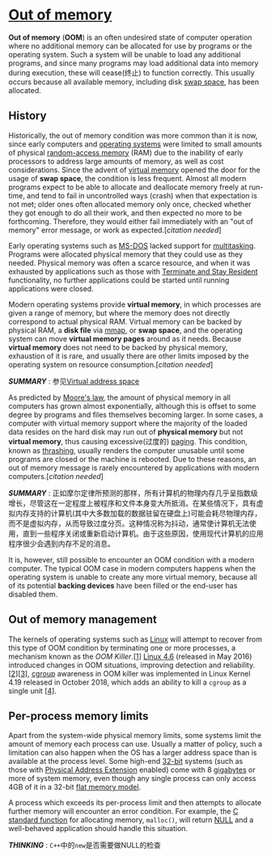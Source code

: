# [Out of memory](https://en.wikipedia.org/wiki/Out_of_memory)

**Out of memory** (**OOM**) is an often undesired state of computer operation where no additional memory can be allocated for use by programs or the operating system. Such a system will be unable to load any additional programs, and since many programs may load additional data into memory during execution, these will cease(终止) to function correctly. This usually occurs because all available memory, including disk [swap space](https://en.wikipedia.org/wiki/Swap_space), has been allocated.



## History

Historically, the out of memory condition was more common than it is now, since early computers and [operating systems](https://en.wikipedia.org/wiki/Operating_system) were limited to small amounts of physical [random-access memory](https://en.wikipedia.org/wiki/Random-access_memory) (RAM) due to the inability of early processors to address large amounts of memory, as well as cost considerations. Since the advent of [virtual memory](https://en.wikipedia.org/wiki/Virtual_memory) opened the door for the usage of **swap space**, the condition is less frequent. Almost all modern programs expect to be able to allocate and deallocate memory freely at run-time, and tend to fail in uncontrolled ways (crash) when that expectation is not met; older ones often allocated memory only once, checked whether they got enough to do all their work, and then expected no more to be forthcoming. Therefore, they would either fail immediately with an "out of memory" error message, or work as expected.[*citation needed*]

Early operating systems such as [MS-DOS](https://en.wikipedia.org/wiki/MS-DOS) lacked support for [multitasking](https://en.wikipedia.org/wiki/Computer_multitasking). Programs were allocated physical memory that they could use as they needed. Physical memory was often a scarce resource, and when it was exhausted by applications such as those with [Terminate and Stay Resident](https://en.wikipedia.org/wiki/Terminate_and_Stay_Resident) functionality, no further applications could be started until running applications were closed.

Modern operating systems provide **virtual memory**, in which processes are given a range of memory, but where the memory does not directly correspond to actual physical RAM. Virtual memory can be backed by physical RAM, a **disk file** via [mmap](https://en.wikipedia.org/wiki/Mmap), or **swap space**, and the operating system can move **virtual memory pages** around as it needs. Because **virtual memory** does not need to be backed by physical memory, exhaustion of it is rare, and usually there are other limits imposed by the operating system on resource consumption.[*citation needed*]

***SUMMARY*** : 参见[Virtual address space](https://en.wikipedia.org/wiki/Virtual_address_space) 

As predicted by [Moore's law](https://en.wikipedia.org/wiki/Moore's_law), the amount of physical memory in all computers has grown almost exponentially, although this is offset to some degree by programs and files themselves becoming larger. In some cases, a computer with virtual memory support where the majority of the loaded data resides on the hard disk may run out of **physical memory** but not **virtual memory**, thus causing excessive(过度的) [paging](https://en.wikipedia.org/wiki/Paging). This condition, known as [thrashing](https://en.wikipedia.org/wiki/Thrashing_(computer_science)), usually renders the computer unusable until some programs are closed or the machine is rebooted. Due to these reasons, an out of memory message is rarely encountered by applications with modern computers.[*citation needed*]

***SUMMARY*** : 正如摩尔定律所预测的那样，所有计算机的物理内存几乎呈指数级增长，尽管这在一定程度上被程序和文件本身变大所抵消。在某些情况下，具有虚拟内存支持的计算机(其中大多数加载的数据驻留在硬盘上)可能会耗尽物理内存，而不是虚拟内存，从而导致过度分页。这种情况称为抖动，通常使计算机无法使用，直到一些程序关闭或重新启动计算机。由于这些原因，使用现代计算机的应用程序很少会遇到内存不足的消息。

It is, however, still possible to encounter an OOM condition with a modern computer. The typical OOM case in modern computers happens when the operating system is unable to create any more virtual memory, because all of its potential **backing devices** have been filled or the end-user has disabled them.



## Out of memory management

The kernels of operating systems such as [Linux](https://en.wikipedia.org/wiki/Linux_Kernel) will attempt to recover from this type of OOM condition by terminating one or more processes, a mechanism known as the *OOM Killer*.[[1\]](https://en.wikipedia.org/wiki/Out_of_memory#cite_note-How_to_Configure_the_Linux_Out-of-Memory_Killer-1) [Linux 4.6](https://en.wikipedia.org/wiki/Linux_kernel#4.x.y_releases) (released in May 2016) introduced changes in OOM situations, improving detection and reliability.[[2\]](https://en.wikipedia.org/wiki/Out_of_memory#cite_note-2)[[3\]](https://en.wikipedia.org/wiki/Out_of_memory#cite_note-3), [cgroup](https://en.wikipedia.org/wiki/Cgroup) awareness in OOM killer was implemented in Linux Kernel 4.19 released in October 2018, which adds an ability to kill a `cgroup` as a single unit [[4\]](https://en.wikipedia.org/wiki/Out_of_memory#cite_note-4).



## Per-process memory limits

Apart from the system-wide physical memory limits, some systems limit the amount of memory each process can use. Usually a matter of policy, such a limitation can also happen when the OS has a larger address space than is available at the process level. Some high-end [32-bit](https://en.wikipedia.org/wiki/32-bit) systems (such as those with [Physical Address Extension](https://en.wikipedia.org/wiki/Physical_Address_Extension) enabled) come with 8 [gigabytes](https://en.wikipedia.org/wiki/Gigabyte) or more of system memory, even though any single process can only access 4GB of it in a 32-bit [flat memory model](https://en.wikipedia.org/wiki/Flat_memory_model).

A process which exceeds its per-process limit and then attempts to allocate further memory will encounter an error condition. For example, the [C standard function](https://en.wikipedia.org/wiki/C_standard_function) for allocating memory, `malloc()`, will return [NULL](https://en.wikipedia.org/wiki/Null_pointer) and a well-behaved application should handle this situation.

***THINKING*** : `C++`中的`new`是否需要做NULL的检查

